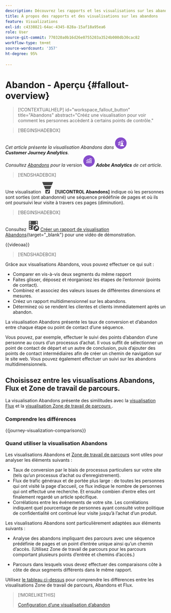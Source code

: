 ```yaml
---
description: Découvrez les rapports et les visualisations sur les abandons.
title: À propos des rapports et des visualisations sur les abandons
feature: Visualizations
exl-id: c4338821-64ac-4345-828a-15af18a95ea6
role: User
source-git-commit: 770320a0b16d26e0755203a3524b000db30cac82
workflow-type: tm+mt
source-wordcount: '357'
ht-degree: 95%

---
```


# Abandon - Aperçu {#fallout-overview}

<!-- markdownlint-disable MD034 -->

>[!CONTEXTUALHELP]
>id="workspace_fallout_button"
>title="Abandons"
>abstract="Crééz une visualisation pour voir comment les personnes accèdent à certains points de contrôle."

<!-- markdownlint-enable MD034 -->


>[!BEGINSHADEBOX]

_Cet article présente la visualisation Abandons dans_ ![CustomerJourneyAnalytics](/help/assets/icons/CustomerJourneyAnalytics.svg) _&#x200B;**Customer Journey Analytics**._<br/>_Consultez [Abandons](https://experienceleague.adobe.com/fr/docs/analytics/analyze/analysis-workspace/visualizations/fallout/fallout-flow) pour la_ version ![AdobeAnalytics](/help/assets/icons/AdobeAnalytics.svg) _&#x200B;**Adobe Analytics** de cet article._

>[!ENDSHADEBOX]

Une visualisation ![ConversionFunnel](/help/assets/icons/ConversionFunnel.svg) **[!UICONTROL Abandons]** indique où les personnes sont sorties (ont abandonné) une séquence prédéfinie de pages et où ils ont poursuivi leur visite à travers ces pages (diminution).


>[!BEGINSHADEBOX]

Consultez ![VideoCheckedOut](/help/assets/icons/VideoCheckedOut.svg) [Créer un rapport de visualisation Abandons](https://video.tv.adobe.com/v/345883/?quality=12&learn=on){target="_blank"} pour une vidéo de démonstration.

{{videoaa}}

>[!ENDSHADEBOX]


Grâce aux visualisations Abandons, vous pouvez effectuer ce qui suit :

* Comparer en vis-à-vis deux segments du même rapport
* Faites glisser, déposez et réorganisez les étapes de l’entonnoir (points de contact).
* Combinez et associez des valeurs issues de différentes dimensions et mesures.
* Créez un rapport multidimensionnel sur les abandons.
* Déterminez où se rendent les clientes et clients immédiatement après un abandon.

La visualisation Abandons présente les taux de conversion et d’abandon entre chaque étape ou point de contact d’une séquence.

Vous pouvez, par exemple, effectuer le suivi des points d’abandon d’une personne au cours d’un processus d’achat. Il vous suffit de sélectionner un point de contact de départ et un autre de conclusion, puis d’ajouter des points de contact intermédiaires afin de créer un chemin de navigation sur le site web. Vous pouvez également effectuer un suivi sur les abandons multidimensionnels.

## Choisissez entre les visualisations Abandons, Flux et Zone de travail de parcours.

La visualisation Abandons présente des similitudes avec la [visualisation Flux](/help/analysis-workspace/visualizations/c-flow/flow.md) et la [visualisation Zone de travail de parcours ](/help/analysis-workspace/visualizations/journey-canvas/journey-canvas.md).

### Comprendre les différences

<!-- Information in this snippet is shared between Journey canvas, Fallout, and Flow visualization docs -->

{{journey-visualization-comparisons}}

### Quand utiliser la visualisation Abandons

Les visualisations Abandons et [Zone de travail de parcours](/help/analysis-workspace/visualizations/journey-canvas/journey-canvas.md) sont utiles pour analyser les éléments suivants :

* Taux de conversion par le biais de processus particuliers sur votre site (tels qu’un processus d’achat ou d’enregistrement).
* Flux de trafic généraux et de portée plus large : de toutes les personnes qui ont visité la page d’accueil, ce flux indique le nombre de personnes qui ont effectué une recherche. Et ensuite combien d’entre elles ont finalement regardé un article spécifique.
* Corrélations entre les événements de votre site. Les corrélations indiquent quel pourcentage de personnes ayant consulté votre politique de confidentialité ont continué leur visite jusqu’à l’achat d’un produit.

Les visualisations Abandons sont particulièrement adaptées aux éléments suivants :

* Analyse des abandons impliquant des parcours avec une séquence prédéfinie de pages et un point d’entrée unique ainsi qu’un chemin d’accès. (Utilisez Zone de travail de parcours pour les parcours comportant plusieurs points d’entrée et chemins d’accès.)

* Parcours dans lesquels vous devez effectuer des comparaisons côte à côte de deux segments différents dans le même rapport.

Utilisez [le tableau ci-dessus](#understand-the-differences) pour comprendre les différences entre les visualisations Zone de travail de parcours, Abandons et Flux.

>[!MORELIKETHIS]
>
>[Configuration d’une visualisation d’abandon](configuring-fallout.md)



